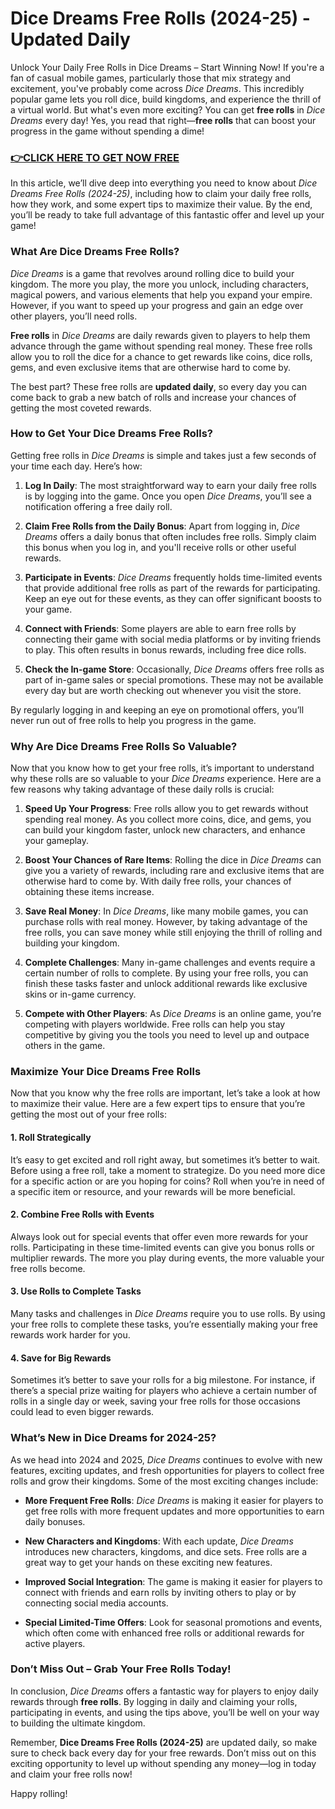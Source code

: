 # Dice Dreams Free Rolls (2024-25) - Updated Daily

Unlock Your Daily Free Rolls in Dice Dreams – Start Winning Now! If you're a fan of casual mobile games, particularly those that mix strategy and excitement, you've probably come across *Dice Dreams*. This incredibly popular game lets you roll dice, build kingdoms, and experience the thrill of a virtual world. But what's even more exciting? You can get **free rolls** in *Dice Dreams* every day! Yes, you read that right—**free rolls** that can boost your progress in the game without spending a dime!

### [👉CLICK HERE TO GET NOW FREE](https://freeforyou.xyz/dice/dreams/)

In this article, we’ll dive deep into everything you need to know about *Dice Dreams Free Rolls (2024-25)*, including how to claim your daily free rolls, how they work, and some expert tips to maximize their value. By the end, you’ll be ready to take full advantage of this fantastic offer and level up your game!

### What Are Dice Dreams Free Rolls?

*Dice Dreams* is a game that revolves around rolling dice to build your kingdom. The more you play, the more you unlock, including characters, magical powers, and various elements that help you expand your empire. However, if you want to speed up your progress and gain an edge over other players, you’ll need rolls.

**Free rolls** in *Dice Dreams* are daily rewards given to players to help them advance through the game without spending real money. These free rolls allow you to roll the dice for a chance to get rewards like coins, dice rolls, gems, and even exclusive items that are otherwise hard to come by.

The best part? These free rolls are **updated daily**, so every day you can come back to grab a new batch of rolls and increase your chances of getting the most coveted rewards.

### How to Get Your Dice Dreams Free Rolls?

Getting free rolls in *Dice Dreams* is simple and takes just a few seconds of your time each day. Here’s how:

1. **Log In Daily**: The most straightforward way to earn your daily free rolls is by logging into the game. Once you open *Dice Dreams*, you’ll see a notification offering a free daily roll.
   
2. **Claim Free Rolls from the Daily Bonus**: Apart from logging in, *Dice Dreams* offers a daily bonus that often includes free rolls. Simply claim this bonus when you log in, and you'll receive rolls or other useful rewards.
   
3. **Participate in Events**: *Dice Dreams* frequently holds time-limited events that provide additional free rolls as part of the rewards for participating. Keep an eye out for these events, as they can offer significant boosts to your game.

4. **Connect with Friends**: Some players are able to earn free rolls by connecting their game with social media platforms or by inviting friends to play. This often results in bonus rewards, including free dice rolls.

5. **Check the In-game Store**: Occasionally, *Dice Dreams* offers free rolls as part of in-game sales or special promotions. These may not be available every day but are worth checking out whenever you visit the store.

By regularly logging in and keeping an eye on promotional offers, you’ll never run out of free rolls to help you progress in the game.

### Why Are Dice Dreams Free Rolls So Valuable?

Now that you know how to get your free rolls, it’s important to understand why these rolls are so valuable to your *Dice Dreams* experience. Here are a few reasons why taking advantage of these daily rolls is crucial:

1. **Speed Up Your Progress**: Free rolls allow you to get rewards without spending real money. As you collect more coins, dice, and gems, you can build your kingdom faster, unlock new characters, and enhance your gameplay.

2. **Boost Your Chances of Rare Items**: Rolling the dice in *Dice Dreams* can give you a variety of rewards, including rare and exclusive items that are otherwise hard to come by. With daily free rolls, your chances of obtaining these items increase.

3. **Save Real Money**: In *Dice Dreams*, like many mobile games, you can purchase rolls with real money. However, by taking advantage of the free rolls, you can save money while still enjoying the thrill of rolling and building your kingdom.

4. **Complete Challenges**: Many in-game challenges and events require a certain number of rolls to complete. By using your free rolls, you can finish these tasks faster and unlock additional rewards like exclusive skins or in-game currency.

5. **Compete with Other Players**: As *Dice Dreams* is an online game, you’re competing with players worldwide. Free rolls can help you stay competitive by giving you the tools you need to level up and outpace others in the game.

### Maximize Your Dice Dreams Free Rolls

Now that you know why the free rolls are important, let’s take a look at how to maximize their value. Here are a few expert tips to ensure that you’re getting the most out of your free rolls:

#### 1. **Roll Strategically**

It’s easy to get excited and roll right away, but sometimes it’s better to wait. Before using a free roll, take a moment to strategize. Do you need more dice for a specific action or are you hoping for coins? Roll when you’re in need of a specific item or resource, and your rewards will be more beneficial.

#### 2. **Combine Free Rolls with Events**

Always look out for special events that offer even more rewards for your rolls. Participating in these time-limited events can give you bonus rolls or multiplier rewards. The more you play during events, the more valuable your free rolls become.

#### 3. **Use Rolls to Complete Tasks**

Many tasks and challenges in *Dice Dreams* require you to use rolls. By using your free rolls to complete these tasks, you’re essentially making your free rewards work harder for you.

#### 4. **Save for Big Rewards**

Sometimes it’s better to save your rolls for a big milestone. For instance, if there’s a special prize waiting for players who achieve a certain number of rolls in a single day or week, saving your free rolls for those occasions could lead to even bigger rewards.

### What’s New in Dice Dreams for 2024-25?

As we head into 2024 and 2025, *Dice Dreams* continues to evolve with new features, exciting updates, and fresh opportunities for players to collect free rolls and grow their kingdoms. Some of the most exciting changes include:

- **More Frequent Free Rolls**: *Dice Dreams* is making it easier for players to get free rolls with more frequent updates and more opportunities to earn daily bonuses.
  
- **New Characters and Kingdoms**: With each update, *Dice Dreams* introduces new characters, kingdoms, and dice sets. Free rolls are a great way to get your hands on these exciting new features.
  
- **Improved Social Integration**: The game is making it easier for players to connect with friends and earn rolls by inviting others to play or by connecting social media accounts.

- **Special Limited-Time Offers**: Look for seasonal promotions and events, which often come with enhanced free rolls or additional rewards for active players.

### Don’t Miss Out – Grab Your Free Rolls Today!

In conclusion, *Dice Dreams* offers a fantastic way for players to enjoy daily rewards through **free rolls**. By logging in daily and claiming your rolls, participating in events, and using the tips above, you’ll be well on your way to building the ultimate kingdom. 

Remember, **Dice Dreams Free Rolls (2024-25)** are updated daily, so make sure to check back every day for your free rewards. Don’t miss out on this exciting opportunity to level up without spending any money—log in today and claim your free rolls now!

Happy rolling!
